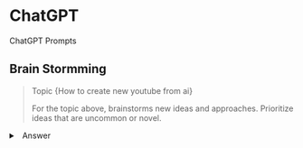 # ChatGPT

ChatGPT Prompts

## Brain Stormming

> Topic {How to create new youtube from ai}
> 
> For the topic above, brainstorms new ideas and approaches. Prioritize ideas that are uncommon or novel.

<details>
  <summary> &nbsp Answer</summary>
<br/>
<p> 
1. Use an AI-powered video editing tool that can analyze existing YouTube content to identify trends and create new content that follows those trends.<br/>
2. Develop an AI model that can identify gaps in the market and generate new video concepts that have high potential for engagement.<br/>
3. Use natural language processing to analyze comments and feedback on existing videos and generate new video ideas based on popular topics or requests.<br/>
4. Create an AI-generated host or presenter that can produce original video content on a regular basis without human intervention.<br/>
5. Develop an AI-powered recommendation system that suggests new video topics based on user preferences and viewing history.<br/>
6. Use deep learning to create an AI model that can generate realistic, high-quality 3D animations for video content.<br/>
7. Create a chatbot that can engage with viewers in the comments section and generate new video ideas based on their feedback and suggestions.<br/>
8. Use computer vision to analyze footage from drones or other cameras to identify visually interesting locations or events for new video content.<br/>
9. Develop an AI system that can automatically generate and test different video titles and thumbnails to optimize click-through rates and engagement.<br/>
10. Use machine learning to analyze audience demographics and generate new video content tailored specifically to different groups.<br/>
</p>
</details>

